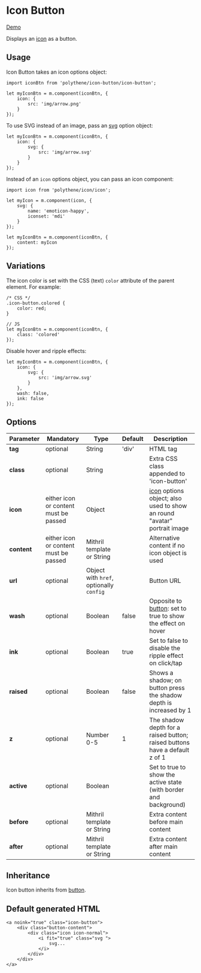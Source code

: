 # Icon Button

<a class="btn-demo" href="http://arthurclemens.github.io/Polythene-Examples/icon-button.html">Demo</a>

Displays an [icon](#icon) as a button.


## Usage

Icon Button takes an icon options object:

	import iconBtn from 'polythene/icon-button/icon-button';

	let myIconBtn = m.component(iconBtn, {
		icon: {
			src: 'img/arrow.png'
		}
	});

To use SVG instead of an image, pass an [svg](#svg) option object:

	let myIconBtn = m.component(iconBtn, {
		icon: {
			svg: {
			    src: 'img/arrow.svg'
			}
		}
	});

Instead of an `icon` options object, you can pass an icon component:
	
	import icon from 'polythene/icon/icon';

	let myIcon = m.component(icon, {
	    svg: {
	        name: 'emoticon-happy',
	        iconset: 'mdi'
	    }
	});

	let myIconBtn = m.component(iconBtn, {
		content: myIcon
	});


## Variations

The icon color is set with the CSS (text) `color` attribute of the parent element. For example:

	/* CSS */
	.icon-button.colored {
		color: red;
	}

	// JS
	let myIconBtn = m.component(iconBtn, {
		class: 'colored'
	});

Disable hover and ripple effects:

	let myIconBtn = m.component(iconBtn, {
		icon: {
			svg: {
			    src: 'img/arrow.svg'
			}
		},
		wash: false,
		ink: false
	});


## Options

| **Parameter** |  **Mandatory** | **Type** | **Default** | **Description** |
| ------------- | -------------- | -------- | ----------- | --------------- |
| **tag** | optional | String | 'div' | HTML tag |
| **class** | optional | String |  | Extra CSS class appended to 'icon-button' |
| **icon** | either icon or content must be passed | Object |  | [icon](#icon) options object; also used to show an round "avatar" portrait image |
| **content** | either icon or content must be passed | Mithril template or String | | Alternative content if no icon object is used |
| **url** | optional | Object with `href`, optionally `config` | | Button URL |
| **wash** | optional | Boolean | false | Opposite to [button](#button): set to true to show the effect on hover |
| **ink** | optional | Boolean | true | Set to false to disable the ripple effect on click/tap |
| **raised** | optional | Boolean | false | Shows a shadow; on button press the shadow depth is increased by 1 |
| **z** | optional | Number 0-5 | 1 | The shadow depth for a raised button; raised buttons have a default z of 1 |
| **active** | optional | Boolean | | Set to true to show the active state (with border and background) |
| **before** | optional | Mithril template or String | | Extra content before main content |
| **after** | optional | Mithril template or String | | Extra content after main content |


## Inheritance

Icon button inherits from [button](#button).


## Default generated HTML

	<a noink="true" class="icon-button">
	    <div class="button-content">
	        <div class="icon icon-normal">
	            <i fit="true" class="svg ">
	                svg...
	            </i>
	        </div>
	    </div>
	</a>

